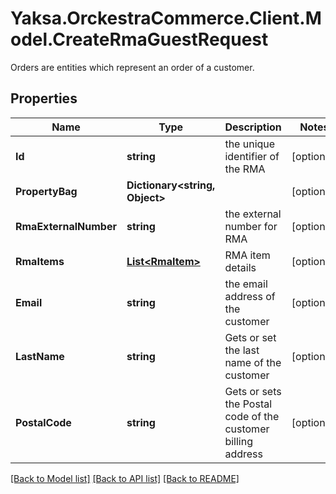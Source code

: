 # Yaksa.OrckestraCommerce.Client.Model.CreateRmaGuestRequest
Orders are entities which represent an order of a customer.

## Properties

Name | Type | Description | Notes
------------ | ------------- | ------------- | -------------
**Id** | **string** | the unique identifier of the RMA | [optional] 
**PropertyBag** | **Dictionary&lt;string, Object&gt;** |  | [optional] 
**RmaExternalNumber** | **string** | the external number for RMA | [optional] 
**RmaItems** | [**List&lt;RmaItem&gt;**](RmaItem.md) | RMA item details | [optional] 
**Email** | **string** | the email address of the customer | [optional] 
**LastName** | **string** | Gets or set the last name of the customer | [optional] 
**PostalCode** | **string** | Gets or sets the Postal code of the customer billing address | [optional] 

[[Back to Model list]](../README.md#documentation-for-models) [[Back to API list]](../README.md#documentation-for-api-endpoints) [[Back to README]](../README.md)

